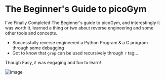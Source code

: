 # The Beginner's Guide to picoGym 

I've Finally Completed The Beginner's guide to picoGym, and interestingly it was worth it, learned a thing or two about reverse engineering and some other tools and concepts.
 - Successfully reverse engineered a Python Program & a C program through some debugging
 - Got to know that `grep` can be used recursively through `r` tag...

Though Easy, it was engaging and fun to learn!

![image](https://github.com/user-attachments/assets/ee5ea6bd-bdc7-4b19-8470-1630f7233fee)
